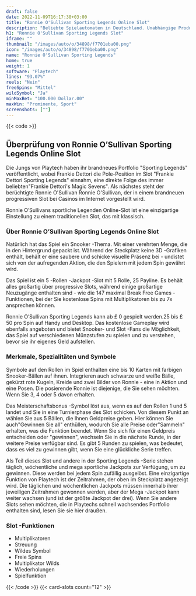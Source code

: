 ```yaml
---
draft: false
date: 2022-11-09T16:17:38+03:00
title: "Ronnie O'Sullivan Sporting Legends Online Slot"
description: "Beliebte Spielautomaten in Deutschland. Unabhängige Produktbewertungen und exklusive Anmeldeangebote. Jetzt spielen!"
h1: "Ronnie O'Sullivan Sporting Legends Slot"
iframe: ""
thumbnail: "/images/auto/o/34898/f7701eba00.png"
icon: "/images/auto/o/34898/f7701eba00.png"
name: "Ronnie O'Sullivan Sporting Legends"
home: true
weight: 1
software: "Playtech"
lines: "93.07%"
reels: "Nein"
freeSpins: "Mittel"
wildSymbol: "Ja"
minMaxBet: "100.000 Dollar.00"
maxWin: "Prominente, Sport"
screenshots: [""]
---
```


{{< code >}}<h2>Überprüfung von Ronnie O’Sullivan Sporting Legends Online Slot</h2><p>Die Jungs von Playtech haben ihr brandneues Portfolio "Sporting Legends" veröffentlicht, wobei Frankie Dettori die Pole-Position im Slot "Frankie Dettori Sporting Legends" einnahm, eine direkte Folge des immer beliebten"Frankie Dettori's Magic Sevens". Als nächstes steht der berüchtigte Ronnie O'Sullivan Ronnie O'Sullivan, der in einem brandneuen progressiven Slot bei Casinos im Internet vorgestellt wird.</p><p>Ronnie O’Sullivans sportliche Legenden Online-Slot ist eine einzigartige Einstellung zu einem traditionellen Slot, das mit klassisch.</p><h3>Über Ronnie O’Sullivan Sporting Legends Online Slot</h3><p>Natürlich hat das Spiel ein Snooker -Thema. Mit einer verehrten Menge, die in den Hintergrund gepackt ist. Während der Steckplatz keine 3D -Grafiken enthält, behält er eine saubere und schicke visuelle Präsenz bei - undistet sich von der aufregenden Aktion, die den Spielern mit jedem Spin gewährt wird.</p><p>Das Spiel ist ein 5 -Rollen -Jackpot -Slot mit 5 Rolle, 25 Payline. Es behält alles großartig über progressive Slots, während einige großartige Neuzugänge enthalten sind - wie die 147 maximal Break Free Games -Funktionen, bei der Sie kostenlose Spins mit Multiplikatoren bis zu 7x ansprechen können.</p><p>Ronnie O’Sullivan Sporting Legends kann ab £ 0 gespielt werden.25 bis £ 50 pro Spin auf Handy und Desktop. Das kostenlose Gameplay wird ebenfalls angeboten und bietet Snooker- und Slot -Fans die Möglichkeit, das Spiel auf verschiedenen Münzstufen zu spielen und zu verstehen, bevor sie ihr eigenes Geld aufstellen.</p><h3>Merkmale, Spezialitäten und Symbole</h3><p>Symbole auf den Rollen im Spiel enthalten eine bis 10 Karten mit farbigen Snooker-Bällen auf ihnen. Integrieren auch schwarze und weiße Bälle, gekürzt rote Kugeln, Kreide und zwei Bilder von Ronnie - eine in Aktion und eine Posen. Die posierende Ronnie ist diejenige, die Sie sehen möchten. Wenn Sie 3, 4 oder 5 davon erhalten.</p><p>Das Meisterschaftsbonus -Symbol löst aus, wenn es auf den Rollen 1 und 5 landet und Sie in eine Turnierphase des Slot schicken. Von diesem Punkt an wählen Sie aus 5 Bällen, die Ihnen Geldpreise geben. Hier können Sie auch"Gewinnen Sie all" enthüllen, wodurch Sie alle Preise oder"Sammeln" erhalten, was die Funktion beendet. Wenn Sie sich für einen Geldpreis entscheiden oder "gewinnen", wechseln Sie in die nächste Runde, in der weitere Preise verfügbar sind. Es gibt 5 Runden zu spielen, was bedeutet, dass es viel zu gewinnen gibt, wenn Sie eine glückliche Serie treffen.</p><p>Als Teil dieses Slot und andere in der Sporting Legends -Serie stehen täglich, wöchentliche und mega sportliche Jackpots zur Verfügung, um zu gewinnen. Diese werden bei jedem Spin zufällig ausgelöst. Eine einzigartige Funktion von Playtech ist der Zeitrahmen, der oben im Steckplatz angezeigt wird. Die täglichen und wöchentlichen Jackpots müssen innerhalb ihrer jeweiligen Zeitrahmen gewonnen werden, aber der Mega -Jackpot kann weiter wachsen (und ist der größte Jackpot der drei). Wenn Sie andere Slots sehen möchten, die in Playtechs schnell wachsendes Portfolio enthalten sind, lesen Sie sie hier draußen.</p><h3>
Slot -Funktionen</h3><ul>
<li></span>
Multiplikatoren</li>
<li></span>
Streuung</li>
<li></span>
Wildes Symbol</li>
<li></span>
Freie Spins</li>
<li></span>
Multiplikator Wilds</li>
<li></span>
Wiederholungen</li>
<li></span>
Spielfunktion</li></ul>{{< /code >}}
 {{< card-slots count="12" >}}